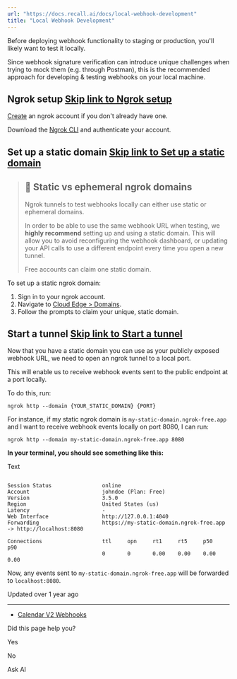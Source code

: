 ```yaml
---
url: "https://docs.recall.ai/docs/local-webhook-development"
title: "Local Webhook Development"
---
```


Before deploying webhook functionality to staging or production, you'll likely want to test it locally.

Since webhook signature verification can introduce unique challenges when trying to mock them (e.g. through Postman), this is the recommended approach for developing & testing webhooks on your local machine.

## Ngrok setup   [Skip link to Ngrok setup](https://docs.recall.ai/docs/local-webhook-development\#ngrok-setup)

[Create](https://dashboard.ngrok.com/) an ngrok account if you don't already have one.

Download the [Ngrok CLI](https://ngrok.com/download) and authenticate your account.

## Set up a static domain   [Skip link to Set up a static domain](https://docs.recall.ai/docs/local-webhook-development\#set-up-a-static-domain)

> ## 📘  Static vs ephemeral ngrok domains
>
> Ngrok tunnels to test webhooks locally can either use static or ephemeral domains.
>
> In order to be able to use the same webhook URL when testing, we **highly recommend** setting up and using a static domain. This will allow you to avoid reconfiguring the webhook dashboard, or updating your API calls to use a different endpoint every time you open a new tunnel.
>
> Free accounts can claim one static domain.

To set up a static ngrok domain:

1. Sign in to your ngrok account.
2. Navigate to [Cloud Edge > Domains](https://dashboard.ngrok.com/cloud-edge/domains).‍
3. Follow the prompts to claim your unique, static domain.

## Start a tunnel   [Skip link to Start a tunnel](https://docs.recall.ai/docs/local-webhook-development\#start-a-tunnel)

Now that you have a static domain you can use as your publicly exposed webhook URL, we need to open an ngrok tunnel to a local port.

This will enable us to receive webhook events sent to the public endpoint at a port locally.

To do this, run:

```rdmd-code lang- theme-light
ngrok http --domain {YOUR_STATIC_DOMAIN} {PORT}

```

For instance, if my static ngrok domain is `my-static-domain.ngrok-free.app` and I want to receive webhook events locally on port 8080, I can run:

```rdmd-code lang- theme-light
ngrok http --domain my-static-domain.ngrok-free.app 8080

```

**In your terminal, you should see something like this:**

Text

```rdmd-code lang-text theme-light

Session Status                online
Account                       johndoe (Plan: Free)
Version                       3.5.0
Region                        United States (us)
Latency                       -
Web Interface                 http://127.0.0.1:4040
Forwarding                    https://my-static-domain.ngrok-free.app -> http://localhost:8080

Connections                   ttl     opn     rt1     rt5     p50     p90
                              0       0       0.00    0.00    0.00    0.00

```

Now, any events sent to `my-static-domain.ngrok-free.app` will be forwarded to `localhost:8080`.

Updated over 1 year ago

* * *

- [Calendar V2 Webhooks](https://docs.recall.ai/docs/calendar-v2-webhooks)

Did this page help you?

Yes

No

Ask AI